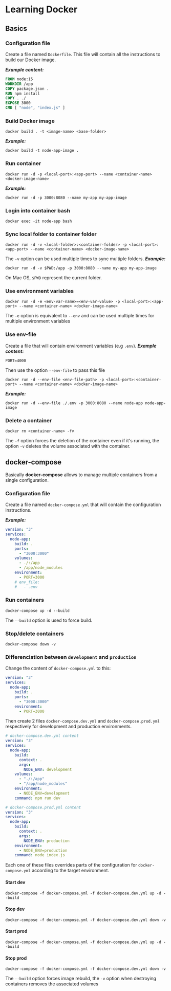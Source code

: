 # Learning Docker

## Basics

### Configuration file
Create a file named ```Dockerfile```. This file will contain all the instructions to build our Docker image.

**_Example content:_**
```dockerfile
FROM node:15
WORKDIR /app
COPY package.json .
RUN npm install
COPY . ./
EXPOSE 3000
CMD [ "node", "index.js" ]
```

### Build Docker image
```
docker build . -t <image-name> <base-folder>
```

**_Example:_**
```
docker build -t node-app-image .
```

### Run container
```
docker run -d -p <local-port>:<app-port> --name <container-name> <docker-image-name>
```
**_Example:_**
```
docker run -d -p 3000:8080 --name my-app my-app-image
```

### Login into container bash
```
docker exec -it node-app bash
```

### Sync local folder to container folder
```
docker run -d -v <local-folder>:<container-folder> -p <local-port>:<app-port> --name <container-name> <docker-image-name>
```
The ```-v``` option can be used multiple times to sync multiple folders.
**_Example:_**
```
docker run -d -v $PWD:/app -p 3000:8080 --name my-app my-app-image
```
On Mac OS, ```$PWD``` represent the current folder.

### Use environment variables
```
docker run -d -e <env-var-name>=<env-var-value> -p <local-port>:<app-port> --name <container-name> <docker-image-name>
```
The ```-e``` option is equivalent to ```--env``` and can be used multiple times for multiple environment variables

### Use env-file
Create a file that will contain environment variables (e.g ```.env```).
**_Example content:_**
```
PORT=4000
```
Then use the option ```--env-file``` to pass this file
```
docker run -d --env-file <env-file-path> -p <local-port>:<container-port> --name <container-name> <docker-image-name>
```
**_Example:_**
```
docker run -d --env-file ./.env -p 3000:8080 --name node-app node-app-image
```
### Delete a container
```
docker rm <container-name> -fv
```
The ```-f``` option forces the deletion of the container even if it's running, the option ```-v``` deletes the volume associated with the container.

## docker-compose
Basically **docker-compose** allows to manage multiple containers from a single configuration.

### Configuration file
Create a file named ```docker-compose.yml``` that will contain the configuration instructions.

**_Example:_**
```yml
version: "3"
services: 
  node-app:
    build: .
    ports: 
      - "3000:3000"
    volumes: 
      - ./:/app
      - /app/node_modules
    environment: 
      - PORT=3000
    # env_file: 
    #   - .env
```

### Run containers
```
docker-compose up -d --build
```
The ```--build``` option is used to force build.

### Stop/delete containers
```
docker-compose down -v
```

### Differenciation between ```development``` and ```production```
Change the content of ```docker-compose.yml``` to this:
```yml
version: "3"
services: 
  node-app:
    build: .
    ports: 
      - "3000:3000"
    environment: 
      - PORT=3000
```
Then create 2 files ```docker-compose.dev.yml``` and ```docker-compose.prod.yml``` respectively for development and production environments.
```yml
# docker-compose.dev.yml content
version: "3"
services: 
  node-app:
    build: 
      context: .
      args: 
        NODE_ENV: development
    volumes: 
      - "./:/app"
      - "/app/node_modules"
    environment: 
      - NODE_ENV=development
    command: npm run dev
```
```yml
# docker-compose.prod.yml content
version: "3"
services: 
  node-app:
    build: 
      context: .
      args: 
        NODE_ENV: production
    environment: 
      - NODE_ENV=production
    command: node index.js
```
Each one of these files overrides parts of the configuration for ```docker-compose.yml``` according to the target environment.

#### Start dev
```
docker-compose -f docker-compose.yml -f docker-compose.dev.yml up -d --build
```

#### Stop dev
```
docker-compose -f docker-compose.yml -f docker-compose.dev.yml down -v
```

#### Start prod
```
docker-compose -f docker-compose.yml -f docker-compose.dev.yml up -d --build
```

#### Stop prod
```
docker-compose -f docker-compose.yml -f docker-compose.dev.yml down -v
```
The ```--build``` option forces image rebuild, the ```-v``` option when destroying containers removes the associated volumes
